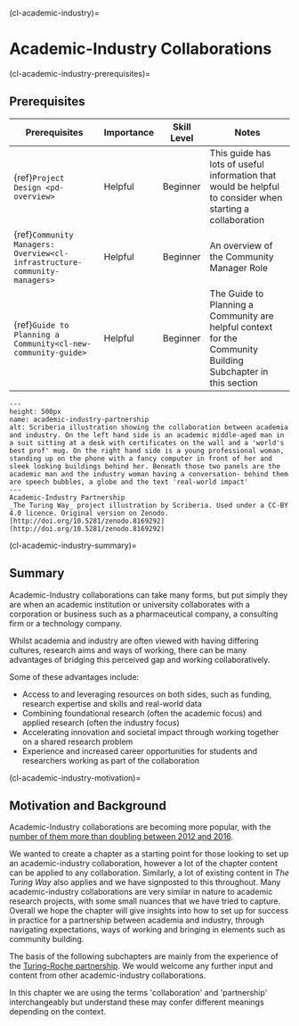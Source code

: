 (cl-academic-industry)=
# Academic-Industry Collaborations

(cl-academic-industry-prerequisites)=
## Prerequisites


| Prerequisites | Importance | Skill Level | Notes |
| -------- | -------- | -------- |-------- |
| {ref}`Project Design <pd-overview>`  | Helpful    | Beginner     | This guide has lots of useful information that would be helpful to consider when starting a collaboration
| {ref}`Community Managers: Overview<cl-infrastructure-community-managers>` | Helpful  | Beginner | An overview of the Community Manager Role |
| {ref}`Guide to Planning a Community<cl-new-community-guide>` | Helpful | Beginner | The Guide to Planning a Community are helpful context for the Community Building Subchapter in this section |

```{figure} ../figures/academic-industry-partnership.*
---
height: 500px
name: academic-industry-partnership
alt: Scriberia illustration showing the collaboration between academia and industry. On the left hand side is an academic middle-aged man in a suit sitting at a desk with certificates on the wall and a 'world's best prof' mug. On the right hand side is a young professional woman, standing up on the phone with a fancy computer in front of her and sleek looking buildings behind her. Beneath those two panels are the academic man and the industry woman having a conversation- behind them are speech bubbles, a globe and the text 'real-world impact'
---
Academic-Industry Partnership
_The Turing Way_ project illustration by Scriberia. Used under a CC-BY 4.0 licence. Original version on Zenodo. [http://doi.org/10.5281/zenodo.8169292](http://doi.org/10.5281/zenodo.8169292)
```


(cl-academic-industry-summary)=
## Summary
Academic-Industry collaborations can take many forms, but put simply they are when an academic institution or university collaborates with a corporation or business such as a pharmaceutical company, a consulting firm or a technology company.

Whilst academia and industry are often viewed with having differing cultures, research aims and ways of working, there can be many advantages of bridging this perceived gap and working collaboratively.

Some of these advantages include:
* Access to and leveraging resources on both sides, such as funding, research expertise and skills and real-world data
* Combining foundational research (often the academic focus) and applied research (often the industry focus)
* Accelerating innovation and societal impact through working together on a shared research problem
* Experience and increased career opportunities for students and researchers working as part of the collaboration

(cl-academic-industry-motivation)=
## Motivation and Background
Academic-Industry collaborations are becoming more popular, with the [number of them more than doubling between 2012 and 2016](https://www.nature.com/nature-index/news-blog/the-shifting-corporate-academic-relationship-in-pictures).

We wanted to create a chapter as a starting point for those looking to set up an academic-industry collaboration, however a lot of the chapter content can be applied to any collaboration.
Similarly, a lot of existing content in _The Turing Way_ also applies and we have signposted to this throughout.
Many academic-industry collaborations are very similar in nature to academic research projects, with some small nuances that we have tried to capture.
Overall we hope the chapter will give insights into how to set up for success in practice for a partnership between academia and industry, through navigating expectations, ways of working and bringing in elements such as community building.

The basis of the following subchapters are mainly from the experience of the [Turing-Roche partnership](https://www.turing.ac.uk/research/research-projects/alan-turing-institute-roche-strategic-partnership).
We would welcome any further input and content from other academic-industry collaborations.

In this chapter we are using the terms 'collaboration' and 'partnership' interchangeably but understand these may confer different meanings depending on the context.
